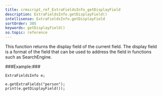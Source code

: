 ```yaml
---
title: crmscript_ref_ExtraFieldsInfo_getDisplayField
description: ExtraFieldsInfo.getDisplayField()
intellisense: ExtraFieldsInfo.getDisplayField
sortOrder: 305
keywords: getDisplayField()
so.topic: reference
---
```


This function returns the display field of the current field. The display field is a format of the field that can be used to address the field in functions such as SearchEngine.




###Example:###
    
    ExtraFieldsInfo e;
    
    e.getExtraFields("person");
    print(e.getDisplayField());


